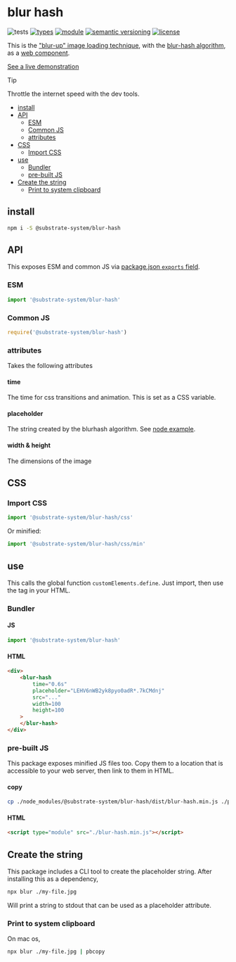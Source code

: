# blur hash
![tests](https://github.com/substrate-system/icons/actions/workflows/nodejs.yml/badge.svg)
[![types](https://img.shields.io/npm/types/@substrate-system/icons?style=flat-square)](README.md)
[![module](https://img.shields.io/badge/module-ESM%2FCJS-blue?style=flat-square)](README.md)
[![semantic versioning](https://img.shields.io/badge/semver-2.0.0-blue?logo=semver&style=flat-square)](https://semver.org/)
[![license](https://img.shields.io/badge/license-MIT-brightgreen.svg?style=flat-square)](LICENSE)

This is the ["blur-up" image loading technique](https://css-tricks.com/the-blur-up-technique-for-loading-background-images/), with the [blur-hash algorithm](https://blurha.sh/), as a [web component](https://developer.mozilla.org/en-US/docs/Web/API/Web_components).

[See a live demonstration](https://substrate-system.github.io/blur-hash/)

> [!TIP]
> Throttle the internet speed with the dev tools.

<!-- toc -->

- [install](#install)
- [API](#api)
  * [ESM](#esm)
  * [Common JS](#common-js)
  * [attributes](#attributes)
- [CSS](#css)
  * [Import CSS](#import-css)
- [use](#use)
  * [Bundler](#bundler)
  * [pre-built JS](#pre-built-js)
- [Create the string](#create-the-string)
  * [Print to system clipboard](#print-to-system-clipboard)

<!-- tocstop -->

## install

```sh
npm i -S @substrate-system/blur-hash
```

## API

This exposes ESM and common JS via [package.json `exports` field](https://nodejs.org/api/packages.html#exports).

### ESM
```js
import '@substrate-system/blur-hash'
```

### Common JS
```js
require('@substrate-system/blur-hash')
```

### attributes
Takes the following attributes

#### time
The time for css transitions and animation. This is set as a CSS variable.

#### placeholder
The string created by the blurhash algorithm. See [node example](#create-the-string).

#### width & height
The dimensions of the image



## CSS

### Import CSS

```js
import '@substrate-system/blur-hash/css'
```

Or minified:
```js
import '@substrate-system/blur-hash/css/min'
```

## use
This calls the global function `customElements.define`. Just import, then use
the tag in your HTML.

### Bundler

#### JS
```js
import '@substrate-system/blur-hash'
```

#### HTML
```html
<div>
    <blur-hash
        time="0.6s"
        placeholder="LEHV6nWB2yk8pyo0adR*.7kCMdnj"
        src="..."
        width=100
        height=100
    >
    </blur-hash>
</div>
```

### pre-built JS
This package exposes minified JS files too. Copy them to a location that is
accessible to your web server, then link to them in HTML.

#### copy
```sh
cp ./node_modules/@substrate-system/blur-hash/dist/blur-hash.min.js ./public
```

#### HTML
```html
<script type="module" src="./blur-hash.min.js"></script>
```

## Create the string
This package includes a CLI tool to create the placeholder string. After installing this as a dependency,

```sh
npx blur ./my-file.jpg
```

Will print a string to stdout that can be used as a placeholder attribute.

### Print to system clipboard
On mac os,

```sh
npx blur ./my-file.jpg | pbcopy
```
